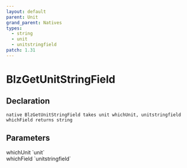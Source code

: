 ```yaml
---
layout: default
parent: Unit
grand_parent: Natives
types:
  - string
  - unit
  - unitstringfield
patch: 1.31
---
```


# BlzGetUnitStringField

## Declaration

```
native BlzGetUnitStringField takes unit whichUnit, unitstringfield whichField returns string
```

## Parameters
<dl>
  <dt>whichUnit `unit`</dt>
  <dd></dd>

  <dt>whichField `unitstringfield`</dt>
  <dd></dd>
</dl>